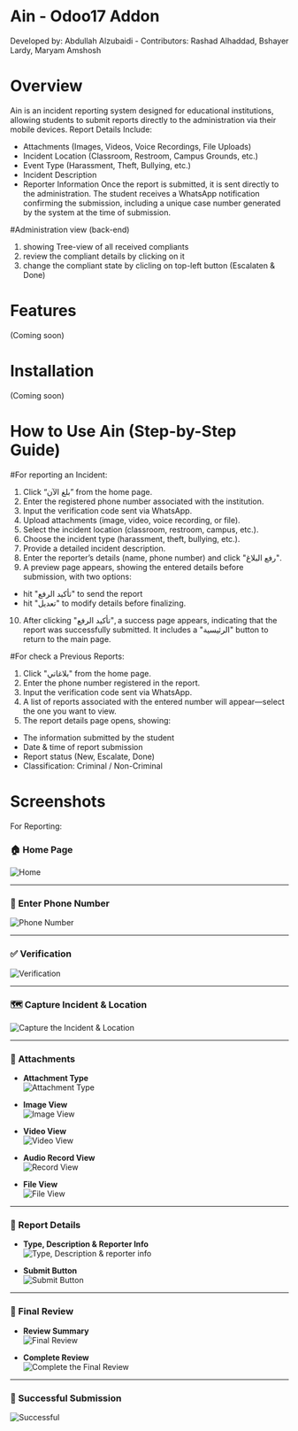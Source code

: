 # Ain - Odoo17 Addon
Developed by: Abdullah Alzubaidi - Contributors: Rashad Alhaddad, Bshayer Lardy, Maryam Amshosh

# Overview
Ain is an incident reporting system designed for educational institutions, allowing students to submit reports directly to the administration via their mobile devices.
Report Details Include:
- Attachments (Images, Videos, Voice Recordings, File Uploads)
- Incident Location (Classroom, Restroom, Campus Grounds, etc.)
- Event Type (Harassment, Theft, Bullying, etc.)
- Incident Description
- Reporter Information
Once the report is submitted, it is sent directly to the administration.
The student receives a WhatsApp notification confirming the submission, including a unique case number generated by the system at the time of submission.

#Administration view (back-end)
1. showing Tree-view of all received compliants
2. review the compliant details by clicking on it
3. change the compliant state by clicling on top-left button (Escalaten & Done)


# Features
(Coming soon)


# Installation
(Coming soon)


# How to Use Ain (Step-by-Step Guide)

#For reporting an Incident:
1. Click “بلغ الآن” from the home page.
2. Enter the registered phone number associated with the institution.
3. Input the verification code sent via WhatsApp.
4. Upload attachments (image, video, voice recording, or file).
5. Select the incident location (classroom, restroom, campus, etc.).
6. Choose the incident type (harassment, theft, bullying, etc.).
7. Provide a detailed incident description.
8. Enter the reporter’s details (name, phone number) and click "رفع البلاغ".
9. A preview page appears, showing the entered details before submission, with two options:
- hit "تأكيد الرفع" to send the report
- hit "تعديل" to modify details before finalizing.
10. After clicking "تأكيد الرفع", a success page appears, indicating that the report was successfully submitted. It includes a "الرئيسية" button to return to the main page.

#For check a Previous Reports:
1. Click "بلاغاتي" from the home page.
2. Enter the phone number registered in the report.
3. Input the verification code sent via WhatsApp.
4. A list of reports associated with the entered number will appear—select the one you want to view.
5. The report details page opens, showing:
- The information submitted by the student
- Date & time of report submission
- Report status (New, Escalate, Done)
- Classification: Criminal / Non-Criminal

# Screenshots
For Reporting:

### 🏠 Home Page
![Home](https://github.com/user-attachments/assets/66d5df64-5148-44db-9e94-79da79dd7136)

---

### 📱 Enter Phone Number
![Phone Number](https://github.com/user-attachments/assets/8767f57b-cccc-4605-b39f-1098cd818ae0)

---

### ✅ Verification
![Verification](https://github.com/user-attachments/assets/619a379d-37c4-4588-a3eb-9efc742a975f)

---

### 🗺️ Capture Incident & Location
![Capture the Incident & Location](https://github.com/user-attachments/assets/4e22ee17-a965-4473-ac52-64aee0f0019a)

---

### 📎 Attachments
- **Attachment Type**  
  ![Attachment Type](https://github.com/user-attachments/assets/0e5100a6-4d81-4476-8ad0-09aa190f8c9f)

- **Image View**  
  ![Image View](https://github.com/user-attachments/assets/d8bdbcea-734e-4f00-9a68-97bc0c80caed)

- **Video View**  
  ![Video View](https://github.com/user-attachments/assets/55863e00-9582-45e7-a171-d709110b8e3d)

- **Audio Record View**  
  ![Record View](https://github.com/user-attachments/assets/4ff713af-0312-4a7a-992f-a3000c82d73c)

- **File View**  
  ![File View](https://github.com/user-attachments/assets/dc17836a-de6b-4401-9efd-b1fc6c6205aa)

---

### 📝 Report Details
- **Type, Description & Reporter Info**  
  ![Type, Description & reporter info](https://github.com/user-attachments/assets/0658420f-2816-46f9-9264-4de55c630216)

- **Submit Button**  
  ![Submit Button](https://github.com/user-attachments/assets/39447d61-7958-4114-92b4-c2cb68c77b3a)

---

### 👀 Final Review
- **Review Summary**  
  ![Final Review](https://github.com/user-attachments/assets/f2c216e7-82cd-4e38-9fb5-3231cb5f6c1b)

- **Complete Review**  
  ![Complete the Final Review](https://github.com/user-attachments/assets/19c6da73-2adf-4323-adfb-b19df93332f0)

---

### 🎉 Successful Submission
![Successful](https://github.com/user-attachments/assets/ac947b08-3659-4dde-ae54-dc9bdaf65a74)




